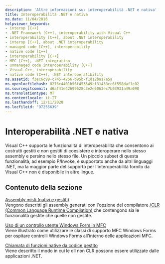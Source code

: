 ```yaml
---
description: 'Altre informazioni su: interoperabilità .NET e nativa'
title: Interoperabilità .NET e nativa
ms.date: 11/04/2016
helpviewer_keywords:
- interop [C++]
- .NET Framework [C++], interoperability with Visual C++
- interoperability [C++], about .NET interoperability
- interop [C++], about .NET interoperability
- managed code [C++], interoperability
- native code [C++]
- interoperability [C++]
- MFC [C++], .NET integration
- unmanaged code interoperability [C++]
- Visual C++, interoperability
- native code [C++], .NET interoperatibility
ms.assetid: f3ec6c99-c745-4256-b95b-f1d12ba17a5a
ms.openlocfilehash: 0276c4401b56f453549cf31433cc6f558daf1c02
ms.sourcegitcommit: d6af41e42699628c3e2e6063ec7b03931a49a098
ms.translationtype: MT
ms.contentlocale: it-IT
ms.lasthandoff: 12/11/2020
ms.locfileid: "97255639"
---
```

# <a name="native-and-net-interoperability"></a>Interoperabilità .NET e nativa

Visual C++ supporta le funzionalità di interoperabilità che consentono ai costrutti gestiti e non gestiti di coesistere e interoperare nello stesso assembly e persino nello stesso file. Un piccolo subset di questa funzionalità, ad esempio P/Invoke, è supportato anche da altri linguaggi .NET, ma la maggior parte del supporto per l'interoperabilità fornito da Visual C++ non è disponibile in altre lingue.

## <a name="in-this-section"></a>Contenuto della sezione

[Assembly misti (nativi e gestiti)](../dotnet/mixed-native-and-managed-assemblies.md)<br/>
Vengono descritti gli assembly generati con l'opzione del compilatore [/CLR (Common Language Runtime Compilation)](../build/reference/clr-common-language-runtime-compilation.md) che contengono sia le funzionalità gestite che quelle non gestite.

[Uso di un controllo utente Windows Form in MFC](../dotnet/using-a-windows-form-user-control-in-mfc.md)<br/>
Viene illustrato come utilizzare le classi di supporto MFC Windows Forms per ospitare controlli Windows Forms all'interno delle applicazioni MFC.

[Chiamata di funzioni native da codice gestito](../dotnet/calling-native-functions-from-managed-code.md)<br/>
Viene descritto il modo in cui le dll non CLR possono essere utilizzate dalle applicazioni .NET.
